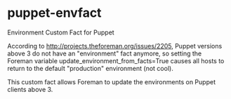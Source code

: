 # puppet-envfact
Environment Custom Fact for Puppet

According to http://projects.theforeman.org/issues/2205, Puppet versions above 3 do not have an "environment" fact anymore, so setting the Foreman variable update_environment_from_facts=True causes all hosts to return to the default "production" environment (not cool). 

This custom fact allows Foreman to update the environments on Puppet clients above 3. 
